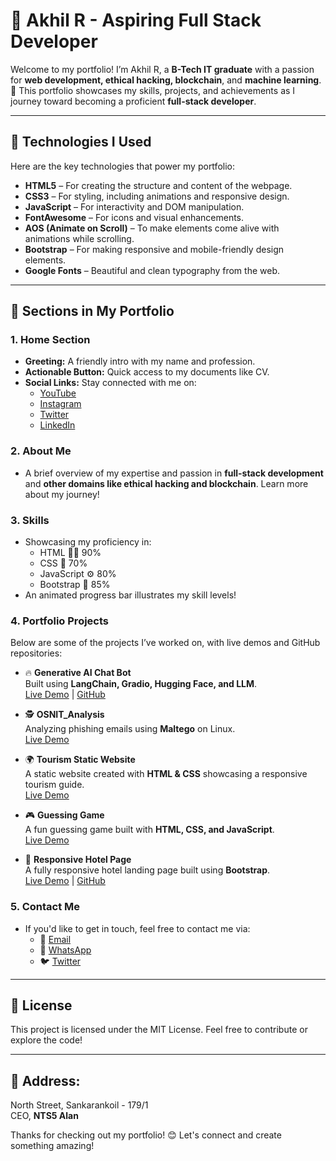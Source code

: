 # 🌟 Akhil R - Aspiring Full Stack Developer

Welcome to my portfolio! I’m Akhil R, a **B-Tech IT graduate** with a passion for **web development, ethical hacking, blockchain**, and **machine learning**. 🚀 This portfolio showcases my skills, projects, and achievements as I journey toward becoming a proficient **full-stack developer**.

---

## 🚀 Technologies I Used
Here are the key technologies that power my portfolio:

- **HTML5** – For creating the structure and content of the webpage.
- **CSS3** – For styling, including animations and responsive design.
- **JavaScript** – For interactivity and DOM manipulation.
- **FontAwesome** – For icons and visual enhancements.
- **AOS (Animate on Scroll)** – To make elements come alive with animations while scrolling.
- **Bootstrap** – For making responsive and mobile-friendly design elements.
- **Google Fonts** – Beautiful and clean typography from the web.

---

## 📜 Sections in My Portfolio

### 1. **Home Section**
   - **Greeting:** A friendly intro with my name and profession.
   - **Actionable Button:** Quick access to my documents like CV.
   - **Social Links:** Stay connected with me on:
     - [YouTube](https://youtube.com/@notsatisfy-777?si=RDnj0bZ3yJgrJkgp)
     - [Instagram](https://www.instagram.com/alan_unique_15/)
     - [Twitter](https://twitter.com/akhil_r777)
     - [LinkedIn](https://www.linkedin.com/in/akhil-r777/)

### 2. **About Me**
   - A brief overview of my expertise and passion in **full-stack development** and **other domains like ethical hacking and blockchain**. Learn more about my journey!

### 3. **Skills**
   - Showcasing my proficiency in:
     - HTML 🧑‍💻 90%
     - CSS 🎨 70%
     - JavaScript ⚙️ 80%
     - Bootstrap 📱 85%
   - An animated progress bar illustrates my skill levels!

### 4. **Portfolio Projects**
   Below are some of the projects I’ve worked on, with live demos and GitHub repositories:
   
   - 🔥 **Generative AI Chat Bot**  
     Built using **LangChain, Gradio, Hugging Face, and LLM**.  
     [Live Demo](https://alansgpt774.ccbp.tech/) | [GitHub](https://huggingface.co/spaces/akhil777/ak888)
     
   - 🕵️ **OSNIT_Analysis**  
     Analyzing phishing emails using **Maltego** on Linux.  
     [Live Demo](https://dynamicprj7.ccbp.tech/)
     
   - 🌍 **Tourism Static Website**  
     A static website created with **HTML & CSS** showcasing a responsive tourism guide.  
     [Live Demo](https://tourismweb7744.ccbp.tech/)

   - 🎮 **Guessing Game**  
     A fun guessing game built with **HTML, CSS, and JavaScript**.  
     [Live Demo](https://dynamicprj3.ccbp.tech/)
     
   - 🏨 **Responsive Hotel Page**  
     A fully responsive hotel landing page built using **Bootstrap**.  
     [Live Demo](https://myhotelweb7746.ccbp.tech/) | [GitHub](https://github.com/ALANAK777/alanhotel)

### 5. **Contact Me**
   - If you'd like to get in touch, feel free to contact me via:
     - 📧 [Email](mailto:akhilrock638362@gmail.com)
     - 💬 [WhatsApp](https://Wa.me/9361863548)
     - 🐦 [Twitter](https://twitter.com/akhil_r777)

---

## 📄 License
This project is licensed under the MIT License. Feel free to contribute or explore the code!

---

## 🏡 Address:
North Street, Sankarankoil - 179/1  
CEO, **NTS5 Alan**

Thanks for checking out my portfolio! 😊 Let's connect and create something amazing!
